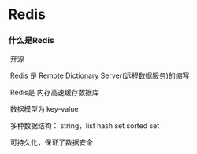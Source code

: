 # Redis

### 什么是Redis

​	开源

​	Redis 是 Remote Dictionary Server(远程数据服务)的缩写

​	Redis是 内存高速缓存数据库

​	数据模型为 key-value

​	多种数据结构： string，list  hash set sorted set

​	可持久化，保证了数据安全